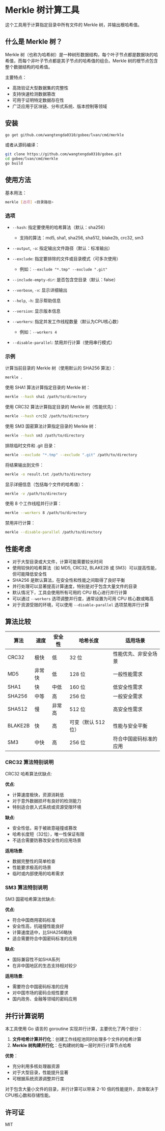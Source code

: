# Merkle 树计算工具

这个工具用于计算指定目录中所有文件的 Merkle 树，并输出根哈希值。

## 什么是 Merkle 树？

Merkle 树（也称为哈希树）是一种树形数据结构，每个叶子节点都是数据块的哈希值，而每个非叶子节点都是其子节点的哈希值的组合。Merkle 树的根节点包含整个数据结构的哈希值。

主要特点：
- 高效验证大型数据集的完整性
- 支持快速检测数据篡改
- 可用于证明特定数据存在性
- 广泛应用于区块链、分布式系统、版本控制等领域

## 安装

```bash
go get github.com/wangtengda0310/gobee/lvan/cmd/merkle
```

或者从源码编译：

```bash
git clone https://github.com/wangtengda0310/gobee.git
cd gobee/lvan/cmd/merkle
go build
```

## 使用方法

基本用法：

```bash
merkle [选项] <目录路径>
```

### 选项

- `--hash`: 指定要使用的哈希算法（默认：sha256）
  - 支持的算法：md5, sha1, sha256, sha512, blake2b, crc32, sm3

- `--output`, `-o`: 指定输出文件路径（默认：标准输出）

- `--exclude`: 指定要排除的文件或目录模式（可多次使用）
  - 例如：`--exclude "*.tmp" --exclude ".git"`

- `--include-empty-dir`: 是否包含空目录（默认：false）

- `--verbose`, `-v`: 显示详细输出

- `--help`, `-h`: 显示帮助信息

- `--version`: 显示版本信息

- `--workers`: 指定并发工作线程数量（默认为CPU核心数）
  - 例如：`--workers 4`

- `--disable-parallel`: 禁用并行计算（使用串行模式）

### 示例

计算当前目录的 Merkle 树（使用默认的 SHA256 算法）：
```bash
merkle .
```

使用 SHA1 算法计算指定目录的 Merkle 树：
```bash
merkle --hash sha1 /path/to/directory
```

使用 CRC32 算法计算指定目录的 Merkle 树（性能优先）：
```bash
merkle --hash crc32 /path/to/directory
```

使用 SM3 国密算法计算指定目录的 Merkle 树：
```bash
merkle --hash sm3 /path/to/directory
```

排除临时文件和 .git 目录：
```bash
merkle --exclude "*.tmp" --exclude ".git" /path/to/directory
```

将结果输出到文件：
```bash
merkle -o result.txt /path/to/directory
```

显示详细信息（包括每个文件的哈希值）：
```bash
merkle -v /path/to/directory
```

使用 8 个工作线程并行计算：
```bash
merkle --workers 8 /path/to/directory
```

禁用并行计算：
```bash
merkle --disable-parallel /path/to/directory
```

## 性能考虑

- 对于大型目录或大文件，计算可能需要较长时间
- 使用较快的哈希算法（如 MD5, CRC32, BLAKE2B 或 SM3）可以提高性能，但可能降低安全性
- SHA256 是默认算法，在安全性和性能之间取得了良好平衡
- 并行处理可以显著提高计算速度，特别是对于包含大量文件的目录
- 默认情况下，工具会使用所有可用的 CPU 核心进行并行计算
- 可以通过 `--workers` 选项调整并行度，通常设置为可用 CPU 核心数或略高
- 对于资源受限的环境，可以使用 `--disable-parallel` 选项禁用并行计算

## 算法比较

| 算法 | 速度 | 安全性 | 哈希长度 | 适用场景 |
|------|------|--------|----------|----------|
| CRC32 | 极快 | 低 | 32 位 | 性能优先、非安全场景 |
| MD5 | 非常快 | 低 | 128 位 | 一般性能需求 |
| SHA1 | 快 | 中低 | 160 位 | 低安全性需求 |
| SHA256 | 中等 | 高 | 256 位 | 一般安全需求 |
| SHA512 | 慢 | 非常高 | 512 位 | 高安全性需求 |
| BLAKE2B | 快 | 高 | 可变（默认 512 位） | 性能与安全平衡 |
| SM3 | 中快 | 高 | 256 位 | 符合中国密码标准的应用 |

### CRC32 算法特别说明

CRC32 哈希算法优缺点:

**优点**:
- 计算速度极快，资源消耗低
- 对于意外数据损坏有良好的检测能力
- 特别适合嵌入式系统或资源受限环境

**缺点**:
- 安全性低，易于被故意碰撞或篡改
- 哈希长度短（32位），唯一性保证有限
- 不适合需要防篡改安全性的应用场景

**适用场景**:
- 数据完整性的简单检查
- 性能要求极高的场景
- 临时或内部使用的哈希需求

### SM3 算法特别说明

SM3 国密哈希算法优缺点:

**优点**:
- 符合中国商用密码标准
- 安全性高，抗碰撞性能良好
- 计算速度适中，比SHA256略快
- 适合需要符合中国密码标准的应用

**缺点**:
- 国际兼容性不如SHA系列
- 在非中国地区的生态支持相对较少

**适用场景**:
- 需要符合中国密码标准的应用
- 对中国市场的密码合规性要求
- 国内政务、金融等领域的密码应用

## 并行计算说明

本工具使用 Go 语言的 goroutine 实现并行计算，主要优化了两个部分：

1. **文件哈希计算并行化**：创建工作线程池同时处理多个文件的哈希计算
2. **Merkle 树构建并行化**：在构建树的每一层时并行计算节点哈希

**优势**：
- 充分利用多核处理器资源
- 对于大型目录，性能提升显著
- 可根据系统资源调整并行度

对于包含大量小文件的目录，并行计算可以带来 2-10 倍的性能提升，具体取决于CPU核心数和存储性能。

## 许可证

MIT 